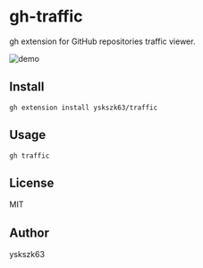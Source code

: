 # gh-traffic

gh extension for GitHub repositories traffic viewer.

![demo](assets/demo.png)

## Install

```
gh extension install yskszk63/traffic
```

## Usage

```
gh traffic
```

## License

MIT

## Author

yskszk63
